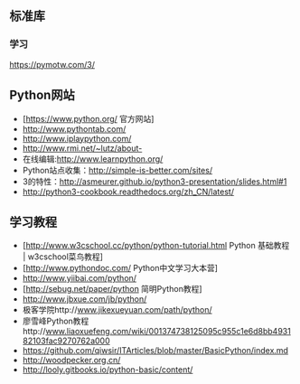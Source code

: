 ## 标准库

### 学习

https://pymotw.com/3/

## Python网站
- [https://www.python.org/ 官方网站]
- http://www.pythontab.com/
- http://www.iplaypython.com/
- http://www.rmi.net/~lutz/about-
- 在线编辑:http://www.learnpython.org/
- Python站点收集：http://simple-is-better.com/sites/
- 3的特性：http://asmeurer.github.io/python3-presentation/slides.html#1
- http://python3-cookbook.readthedocs.org/zh_CN/latest/

##  学习教程

* [http://www.w3cschool.cc/python/python-tutorial.html Python 基础教程 | w3cschool菜鸟教程]
* [http://www.pythondoc.com/ Python中文学习大本营]
* http://www.yiibai.com/python/
* [http://sebug.net/paper/python 简明Python教程]
* http://www.jbxue.com/jb/python/
* 极客学院http://www.jikexueyuan.com/path/python/
* 廖雪峰Python教程http://www.liaoxuefeng.com/wiki/001374738125095c955c1e6d8bb493182103fac9270762a000
* https://github.com/qiwsir/ITArticles/blob/master/BasicPython/index.md
* http://woodpecker.org.cn/
* http://looly.gitbooks.io/python-basic/content/
